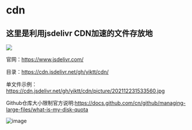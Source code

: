 # cdn    

## 这里是利用jsdelivr CDN加速的文件存放地

[![](https://data.jsdelivr.com/v1/package/gh/yiktt/cdn/badge)](https://www.jsdelivr.com/package/gh/yiktt/cdn)

官网：https://www.jsdelivr.com/

目录：https://cdn.jsdelivr.net/gh/yiktt/cdn/

单文件示例：https://cdn.jsdelivr.net/gh/yiktt/cdn/picture/202112231533560.jpg

Github仓库大小限制官方说明:https://docs.github.com/cn/github/managing-large-files/what-is-my-disk-quota

![image](https://cdn.jsdelivr.net/gh/yiktt/cdn/picture/202112231533560.jpg)


